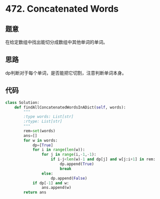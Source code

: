 # 472. Concatenated Words
## 题意
在给定数组中找出能切分成数组中其他单词的单词。
## 思路
dp判断对于每个单词，是否能把它切割，注意判断单词本身。
## 代码
``` python
class Solution:
    def findAllConcatenatedWordsInADict(self, words):
        """
        :type words: List[str]
        :rtype: List[str]
        """
        rem=set(words)
        ans=[]
        for w in words:
            dp=[True]
            for i in range(len(w)):
                for j in range(i,-1,-1):
                    if i-j<len(w)-1 and dp[j] and w[j:i+1] in rem:
                        dp.append(True)
                        break
                else:
                    dp.append(False)
            if dp[-1] and w:
                ans.append(w)
        return ans
```
